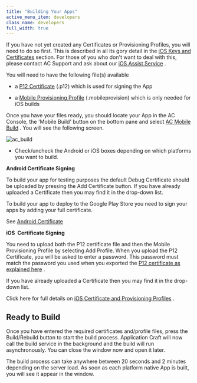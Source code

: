 ```yaml
---
title: "Building Your Apps"
active_menu_item: developers
class_name: developers
full_width: true
---
```



If you have not yet created any Certificates or Provisioning Profiles, you will need to do so first. This is described in all its gory detail in the [iOS Keys and Certificates](/developers/documentation/ac-mobile-build-phonegap/certificates/manual/ios-keys-and-certificates/) section. For those of you who don't want to deal with this, please contact AC Support and ask about our [iOS Assist Service](/developers/documentation/ac-mobile-build-phonegap/certificates/manual/ios-keys-and-certificates/i-havent-got-a-mac) .

You will need to have the following file(s) available

 - a [P12 Certificate](/developers/documentation/ac-mobile-build-phonegap/certificates/manual/ios-keys-and-certificates/do-it-yourself-guide/setting-up-for-development/generating-a-p12-certificate) (.p12) which is used for signing the App

 - a [Mobile Provisioning Profile](/developers/documentation/ac-mobile-build-phonegap/certificates/manual/ios-keys-and-certificates/do-it-yourself-guide/setting-up-for-development/create-a-provisioning-profile) (.mobileprovision) which is only needed for iOS builds

Once you have your files ready, you should locate your App in the AC Console, the 'Mobile Build' button on the bottom pane and select [AC Mobile Build](/developers/documentation/ac-mobile-build-phonegap/ac-mobile-build/) . You will see the following screen.

![ac\_build](/img/docs/ac_build.zoom89.png)

 - Check/uncheck the Android or iOS boxes depending on which platforms you want to build.

**Android Certificate Signing**

To build your app for testing purposes the default Debug Certificate should be uploaded by pressing the Add Certificate button. If you have already uploaded a Certificate then you may find it in the drop-down list.

To build your app to deploy to the Google Play Store you need to sign your apps by adding your full certificate.

See [Android Certificate](/developers/documentation/ac-mobile-build-phonegap/certificates/manual/android-certificates/)

**iOS  Certificate Signing**

You need to upload both the P12 certificate file and then the Mobile Provisioning Profile by selecting Add Profile. When you upload the P12 Certificate, you will be asked to enter a password. This password must match the password you used when you exported the [P12 certificate as explained here](/developers/documentation/ac-mobile-build-phonegap/certificates/manual/ios-keys-and-certificates/do-it-yourself-guide/setting-up-for-development/generating-a-p12-certificate) .

If you have already uploaded a Certificate then you may find it in the drop-down list.

Click here for full details on [iOS Certificate and Provisioning Profiles](/developers/documentation/ac-mobile-build-phonegap/certificates/manual/ios-keys-and-certificates/) .

## Ready to Build

Once you have entered the required certificates and/profile files, press the Build/Rebuild button to start the build process. Application Craft will now call the build service in the background and the build will run asynchronously. You can close the window now and open it later.

The build process can take anywhere between 20 seconds and 2 minutes depending on the server load. As soon as each platform native App is built, you will see it appear in the window.

